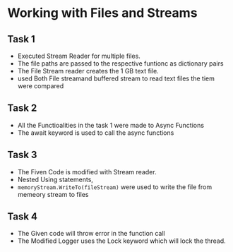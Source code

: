 # Working with Files and Streams

## Task 1

- Executed Stream Reader for multiple files.
- The file paths are passed to the respective funtionc as dictionary pairs
- The File Stream reader creates the 1 GB text file.
- used Both File streamand buffered stream to read text files the tiem were compared

## Task 2

- All the Functioalities in the task 1 were made to Async Functions 
- The await keyword is used to call the async functions

## Task 3 

- The Fiven Code is modified with Stream reader.
- Nested Using statements,
- `memoryStream.WriteTo(fileStream)` were used to write the file from memeory stream to files

## Task 4 

- The Given code will throw error in the function call
- The Modified Logger uses the Lock keyword which will lock the thread. 
